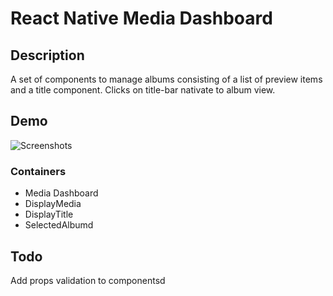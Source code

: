 # React Native Media Dashboard

## Description
A set of components to manage albums consisting of a list of preview items and a title component.  Clicks on title-bar nativate to album view.

## Demo
![Screenshots](https://raw.githubusercontent.com/jbetancourt8/React-Native-Media-Dashboard/master/screenshots/media-dashboard-demo.gif)

### Containers

- Media Dashboard
- DisplayMedia
- DisplayTitle
- SelectedAlbumd


## Todo
Add props validation to componentsd
